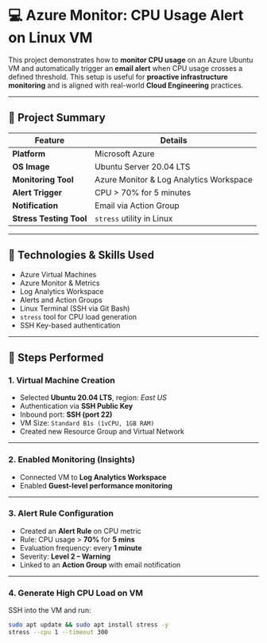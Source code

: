 # 💻 Azure Monitor: CPU Usage Alert on Linux VM

This project demonstrates how to **monitor CPU usage** on an Azure Ubuntu VM and automatically trigger an **email alert** when CPU usage crosses a defined threshold. This setup is useful for **proactive infrastructure monitoring** and is aligned with real-world **Cloud Engineering** practices.

---

## 📌 Project Summary

| Feature                | Details                                  |
|------------------------|------------------------------------------|
| **Platform**           | Microsoft Azure                          |
| **OS Image**           | Ubuntu Server 20.04 LTS                  |
| **Monitoring Tool**    | Azure Monitor & Log Analytics Workspace  |
| **Alert Trigger**      | CPU > 70% for 5 minutes                  |
| **Notification**       | Email via Action Group                   |
| **Stress Testing Tool**| `stress` utility in Linux                |

---

## 🔧 Technologies & Skills Used

- Azure Virtual Machines  
- Azure Monitor & Metrics  
- Log Analytics Workspace  
- Alerts and Action Groups  
- Linux Terminal (SSH via Git Bash)  
- `stress` tool for CPU load generation  
- SSH Key-based authentication  

---

## 🚀 Steps Performed

### 1. **Virtual Machine Creation**
- Selected **Ubuntu 20.04 LTS**, region: *East US*
- Authentication via **SSH Public Key**
- Inbound port: **SSH (port 22)**
- VM Size: `Standard B1s (1vCPU, 1GB RAM)`
- Created new Resource Group and Virtual Network


---

### 2. **Enabled Monitoring (Insights)**
- Connected VM to **Log Analytics Workspace**
- Enabled **Guest-level performance monitoring**


---

### 3. **Alert Rule Configuration**
- Created an **Alert Rule** on CPU metric  
- Rule: CPU usage > **70%** for **5 mins**  
- Evaluation frequency: every **1 minute**
- Severity: **Level 2 – Warning**
- Linked to an **Action Group** with email notification


---

### 4. **Generate High CPU Load on VM**
SSH into the VM and run:

```bash
sudo apt update && sudo apt install stress -y
stress --cpu 1 --timeout 300

